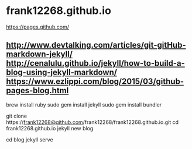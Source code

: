 # frank12268.github.io

https://pages.github.com/

http://www.devtalking.com/articles/git-gitHub-markdown-jekyll/
http://cenalulu.github.io/jekyll/how-to-build-a-blog-using-jekyll-markdown/
https://www.ezlippi.com/blog/2015/03/github-pages-blog.html
----
brew install ruby
sudo gem install jekyll
sudo gem install bundler

git clone https://frank12268@github.com/frank12268/frank12268.github.io.git
cd frank12268.github.io
jekyll new blog

cd blog
jekyll serve
